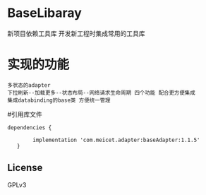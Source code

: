 # BaseLibaray
新项目依赖工具库
开发新工程时集成常用的工具库

# 实现的功能
```
多状态的adapter
下拉刷新--加载更多--状态布局--网络请求生命周期 四个功能 配合更方便集成
集成databinding的base类 方便统一管理

```
#引用库文件
```
dependencies {
        
        implementation 'com.meicet.adapter:baseAdapter:1.1.5'
   }
```

## License
GPLv3
